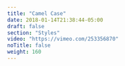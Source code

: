 ```yaml
---
title: "Camel Case"
date: 2018-01-14T21:38:44-05:00
draft: false
section: "Styles"
video: "https://vimeo.com/253356870"
noTitle: false
weight: 160
---
```


